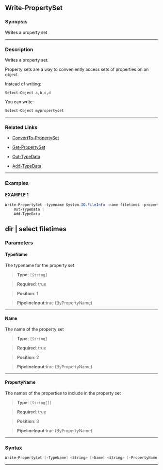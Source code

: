 
Write-PropertySet
-----------------
### Synopsis
Writes a property set

---
### Description

Writes a property set.

Property sets are a way to conveniently access sets of properties on an object.

Instead of writing:

    Select-Object a,b,c,d

You can write:

    Select-Object mypropertyset

---
### Related Links
* [ConvertTo-PropertySet](ConvertTo-PropertySet.md)



* [Get-PropertySet](Get-PropertySet.md)



* [Out-TypeData](Out-TypeData.md)



* [Add-TypeData](Add-TypeData.md)



---
### Examples
#### EXAMPLE 1
```PowerShell
Write-PropertySet -typename System.IO.FileInfo -name filetimes -propertyname Name, LastAccessTime, CreationTime, LastWriteTime |
    Out-TypeData |
    Add-TypeData
```
dir | select filetimes
---
### Parameters
#### **TypeName**

The typename for the property set



> **Type**: ```[String]```

> **Required**: true

> **Position**: 1

> **PipelineInput**:true (ByPropertyName)



---
#### **Name**

The name of the property set



> **Type**: ```[String]```

> **Required**: true

> **Position**: 2

> **PipelineInput**:true (ByPropertyName)



---
#### **PropertyName**

The names of the properties to include in the property set



> **Type**: ```[String[]]```

> **Required**: true

> **Position**: 3

> **PipelineInput**:true (ByPropertyName)



---
### Syntax
```PowerShell
Write-PropertySet [-TypeName] <String> [-Name] <String> [-PropertyName] <String[]> [<CommonParameters>]
```
---


